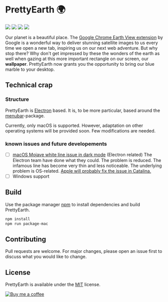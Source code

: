PrettyEarth :earth_africa:
===
![](https://img.shields.io/david/evertdespiegeleer/PrettyEarth.svg) ![](https://img.shields.io/github/languages/code-size/evertdespiegeleer/PrettyEarth.svg) ![](https://img.shields.io/github/license/evertdespiegeleer/PrettyEarth.svg) ![](https://img.shields.io/github/release/evertdespiegeleer/PrettyEarth.svg)

Our planet is a beautiful place. The [Google Chrome Earth View extension](https://chrome.google.com/webstore/detail/earth-view-from-google-ea/bhloflhklmhfpedakmangadcdofhnnoh) by Google is a wonderful way to deliver stunning satellite images to us every time we open a new tab, inspiring us on our next web adventure. But why stop there? Why don't get impressed by these the wonders of the earth as well when gazing at this more important rectangle on our screen, our **wallpaper**. PrettyEarth now grants you the opportunity to bring our blue marble to your desktop.

## Technical crap

### Structure

PrettyEarth is [Electron](https://electronjs.org/) based. It is, to be more particular, based around the [menubar](https://www.npmjs.com/package/menubar)-package.

Currently, only macOS is supported. However, adaptation on other operating systems will be provided soon. Few modifications are needed.

### known issues and future developements
- [ ] [macOS Mojave white line issue in dark mode](https://github.com/electron/electron/issues/15008) (Electron related) 
 The Electron team have done what they could. The problem is reduced. The infamous line has become very thin and less noticeable. The underlying problem is OS-related. [Apple will probably fix the issue in Catalina.](https://github.com/electron/electron/issues/13164#issuecomment-500081463)
- [ ] Windows support

## Build

Use the package manager [npm](https://www.npmjs.com/) to install dependencies and build PrettyEarth.

```bash
npm install
npm run package-mac
```

## Contributing
Pull requests are welcome. For major changes, please open an issue first to discuss what you would like to change.

## License
PrettyEarth is available under the [MIT](https://choosealicense.com/licenses/mit/) license.

[![Buy me a coffee](https://bmc-cdn.nyc3.digitaloceanspaces.com/BMC-button-images/custom_images/orange_img.png "Buy me a coffee")](https://www.buymeacoffee.com/evertds "Buy me a coffee")